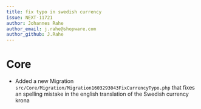 ```yaml
---
title: fix typo in swedish currency
issue: NEXT-11721
author: Johannes Rahe
author_email: j.rahe@shopware.com 
author_github: J.Rahe
---
```

# Core
*  Added a new Migration `src/Core/Migration/Migration1603293043FixCurrencyTypo.php` that fixes an spelling mistake in the english translation of the Swedish currency krona
